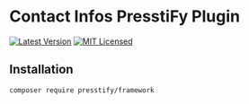 # Contact Infos PresstiFy Plugin

[![Latest Version](https://img.shields.io/badge/release-2.0.362-blue?style=for-the-badge)](https://svn.tigreblanc.fr/presstify/framework/tags/2.0.362)
[![MIT Licensed](https://img.shields.io/badge/license-MIT-green?style=for-the-badge)](LICENSE.md)

## Installation

```bash
composer require presstify/framework
```
